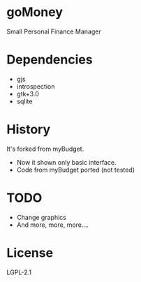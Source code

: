 goMoney
=======

Small Personal Finance Manager

Dependencies
============
* gjs
* introspection
* gtk+3.0
* sqlite

History
=======

It's forked from myBudget.

* Now it shown only basic interface.
* Code from myBudget ported (not tested)

TODO
====

* Change graphics
* And more, more, more....

License
=======
LGPL-2.1